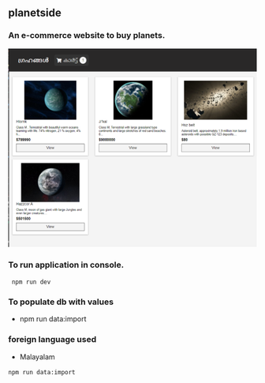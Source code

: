 ## planetside
### An e-commerce website to buy planets.
![img](https://github.com/IIWesleyII/planetside-v2/blob/main/img.PNG)
### To run application in console.
```
 npm run dev
 ```
### To populate db with values
- npm run data:import
### foreign language used
- Malayalam
```
npm run data:import
```

